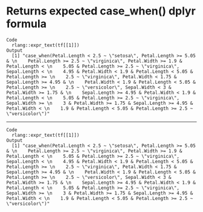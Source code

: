 # Returns expected case_when() dplyr formula

    Code
      rlang::expr_text(tf[[1]])
    Output
      [1] "case_when(Petal.Length < 2.5 ~ \"setosa\", Petal.Length >= 5.05 & \n    Petal.Length >= 2.5 ~ \"virginica\", Petal.Width >= 1.9 & Petal.Length < \n    5.05 & Petal.Length >= 2.5 ~ \"virginica\", Sepal.Length < \n    4.95 & Petal.Width < 1.9 & Petal.Length < 5.05 & Petal.Length >= \n    2.5 ~ \"virginica\", Petal.Width < 1.75 & Sepal.Length >= 4.95 & \n    Petal.Width < 1.9 & Petal.Length < 5.05 & Petal.Length >= \n    2.5 ~ \"versicolor\", Sepal.Width < 3 & Petal.Width >= 1.75 & \n    Sepal.Length >= 4.95 & Petal.Width < 1.9 & Petal.Length < \n    5.05 & Petal.Length >= 2.5 ~ \"virginica\", Sepal.Width >= \n    3 & Petal.Width >= 1.75 & Sepal.Length >= 4.95 & Petal.Width < \n    1.9 & Petal.Length < 5.05 & Petal.Length >= 2.5 ~ \"versicolor\")"

---

    Code
      rlang::expr_text(tf[[1]])
    Output
      [1] "case_when(Petal.Length < 2.5 ~ \"setosa\", Petal.Length >= 5.05 & \n    Petal.Length >= 2.5 ~ \"virginica\", Petal.Width >= 1.9 & Petal.Length < \n    5.05 & Petal.Length >= 2.5 ~ \"virginica\", Sepal.Length < \n    4.95 & Petal.Width < 1.9 & Petal.Length < 5.05 & Petal.Length >= \n    2.5 ~ \"virginica\", Petal.Width < 1.75 & Sepal.Length >= 4.95 & \n    Petal.Width < 1.9 & Petal.Length < 5.05 & Petal.Length >= \n    2.5 ~ \"versicolor\", Sepal.Width < 3 & Petal.Width >= 1.75 & \n    Sepal.Length >= 4.95 & Petal.Width < 1.9 & Petal.Length < \n    5.05 & Petal.Length >= 2.5 ~ \"virginica\", Sepal.Width >= \n    3 & Petal.Width >= 1.75 & Sepal.Length >= 4.95 & Petal.Width < \n    1.9 & Petal.Length < 5.05 & Petal.Length >= 2.5 ~ \"versicolor\")"

